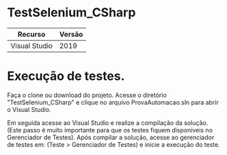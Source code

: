 # TestSelenium_CSharp

|    Recurso    | Versão |
| ------------- | ------ |
| Visual Studio |  2019  |


# Execução de testes.

Faça o clone ou download do projeto.
Acesse o diretório "TestSelenium_CSharp" e clique no arquivo ProvaAutomacao.sln para abrir o Visual Studio. 

Em seguida acesse ao Visual Studio e realize a compilação da solução. (Este passo é muito importante para que os testes fiquem disponíveis no Gerenciador de Testes). 
Após compilar a solução, acesse ao gerenciador de testes em: (Teste > Gerenciador de Testes) e inicie a execução do teste. 
